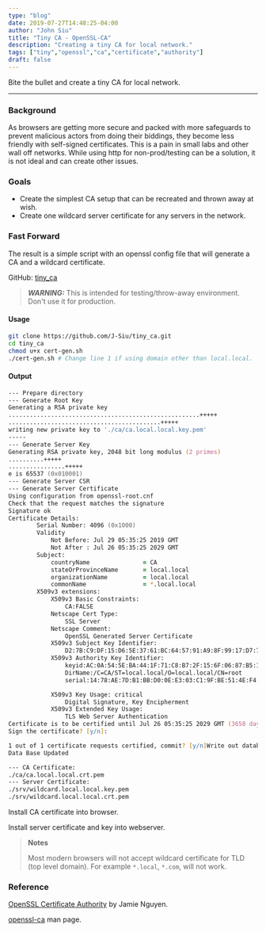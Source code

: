 ```yaml
---
type: "blog"
date: 2019-07-27T14:48:25-04:00
author: "John Siu"
title: "Tiny CA - OpenSSL-CA"
description: "Creating a tiny CA for local network."
tags: ["tiny","openssl","ca","certificate","authority"]
draft: false
---
```

Bite the bullet and create a tiny CA for local network.
<!--more-->

---

### Background

As browsers are getting more secure and packed with more safeguards to prevent malicious actors from doing their biddings, they become less friendly with self-signed certificates. This is a pain in small labs and other wall off networks. While using http for non-prod/testing can be a solution, it is not ideal and can create other issues.

### Goals

- Create the simplest CA setup that can be recreated and thrown away at wish.
- Create one wildcard server certificate for any servers in the network.

### Fast Forward

The result is a simple script with an openssl config file that will generate a CA and a wildcard certificate.

GitHub: [tiny_ca](https://github.com/J-Siu/tiny_ca)

> ***WARNING:*** This is intended for testing/throw-away environment. Don't use it for production.

#### Usage

```zsh
git clone https://github.com/J-Siu/tiny_ca.git
cd tiny_ca
chmod u+x cert-gen.sh
./cert-gen.sh # Change line 1 if using domain other than local.local.
```

#### Output

```zsh
--- Prepare directory
--- Generate Root Key
Generating a RSA private key
......................................................+++++
...........................................+++++
writing new private key to './ca/ca.local.local.key.pem'
-----
--- Generate Server Key
Generating RSA private key, 2048 bit long modulus (2 primes)
..........+++++
................+++++
e is 65537 (0x010001)
--- Generate Server CSR
--- Generate Server Certificate
Using configuration from openssl-root.cnf
Check that the request matches the signature
Signature ok
Certificate Details:
        Serial Number: 4096 (0x1000)
        Validity
            Not Before: Jul 29 05:35:25 2019 GMT
            Not After : Jul 26 05:35:25 2029 GMT
        Subject:
            countryName               = CA
            stateOrProvinceName       = local.local
            organizationName          = local.local
            commonName                = *.local.local
        X509v3 extensions:
            X509v3 Basic Constraints:
                CA:FALSE
            Netscape Cert Type:
                SSL Server
            Netscape Comment:
                OpenSSL Generated Server Certificate
            X509v3 Subject Key Identifier:
                D2:7B:C9:DF:15:D6:5E:37:61:BC:64:57:91:A9:8F:99:17:D7:76:6D
            X509v3 Authority Key Identifier:
                keyid:AC:0A:54:5E:BA:44:1F:71:C8:B7:2F:15:6F:06:87:B5:15:4E:1B:1F
                DirName:/C=CA/ST=local.local/O=local.local/CN=root
                serial:14:78:AE:7D:B1:BB:D0:0E:E3:03:C1:9F:BE:51:4E:F4:14:1B:7A:A8

            X509v3 Key Usage: critical
                Digital Signature, Key Encipherment
            X509v3 Extended Key Usage:
                TLS Web Server Authentication
Certificate is to be certified until Jul 26 05:35:25 2029 GMT (3650 days)
Sign the certificate? [y/n]:

1 out of 1 certificate requests certified, commit? [y/n]Write out database with 1 new entries
Data Base Updated

--- CA Certificate:
./ca/ca.local.local.crt.pem
--- Server Certificate:
./srv/wildcard.local.local.key.pem
./srv/wildcard.local.local.crt.pem
```

Install CA certificate into browser.

Install server certificate and key into webserver.

> **Notes**
>
> Most modern browsers will not accept wildcard certificate for TLD (top level domain). For example `*.local`, `*.com`, will not work.

### Reference

[OpenSSL Certificate Authority](https://jamielinux.com/docs/openssl-certificate-authority/index.html) by Jamie Nguyen.

[openssl-ca](https://www.openssl.org/docs/manmaster/man1/ca.html) man page.
